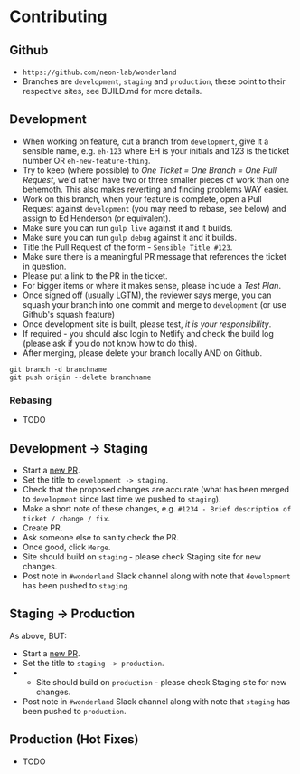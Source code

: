# Contributing

## Github

- `https://github.com/neon-lab/wonderland`
- Branches are `development`, `staging` and `production`, these point to their respective sites, see BUILD.md for more details.

## Development

- When working on feature, cut a branch from `development`, give it a sensible name, e.g. `eh-123` where EH is your initials and 123 is the ticket number OR `eh-new-feature-thing`.
- Try to keep (where possible) to *One Ticket = One Branch = One Pull Request*, we'd rather have two or three smaller pieces of work than one behemoth. This also makes reverting and finding problems WAY easier.
- Work on this branch, when your feature is complete, open a Pull Request against `development` (you may need to rebase, see below) and assign to Ed Henderson (or equivalent).
- Make sure you can run `gulp live` against it and it builds.
- Make sure you can run `gulp debug` against it and it builds.
- Title the Pull Request of the form - `Sensible Title #123`.
- Make sure there is a meaningful PR message that references the ticket in question.
- Please put a link to the PR in the ticket.
- For bigger items or where it makes sense, please include a *Test Plan*.
- Once signed off (usually LGTM), the reviewer says merge, you can squash your branch into one commit and merge to `development` (or use Github's squash feature)
- Once development site is built, please test, *it is your responsibility*.
- If required - you should also login to Netlify and check the build log (please ask if you do not know how to do this).
- After merging, please delete your branch locally AND on Github.

```
git branch -d branchname
git push origin --delete branchname
```

### Rebasing

- TODO

## Development -> Staging

- Start a [new PR](https://github.com/neon-lab/wonderland/compare/staging...development).
- Set the title to `development -> staging`.
- Check that the proposed changes are accurate (what has been merged to `development` since last time we pushed to `staging`).
- Make a short note of these changes, e.g. `#1234 - Brief description of ticket / change / fix`.
- Create PR.
- Ask someone else to sanity check the PR.
- Once good, click `Merge`.
- Site should build on `staging` - please check Staging site for new changes.
- Post note in `#wonderland` Slack channel along with note that `development` has been pushed to `staging`.

## Staging -> Production

As above, BUT:

- Start a [new PR](https://github.com/neon-lab/wonderland/compare/production...staging).
- Set the title to `staging -> production`.
- - Site should build on `production` - please check Staging site for new changes.
- Post note in `#wonderland` Slack channel along with note that `staging` has been pushed to `production`.

## Production (Hot Fixes)

- TODO

